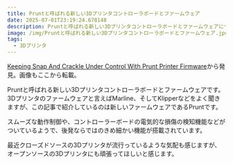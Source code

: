 ```yaml
---
title: Pruntと呼ばれる新しい3Dプリンタコントローラボードとファームウェア
date: 2025-07-01T23:19:24.678148
description: Pruntと呼ばれる新しい3Dプリンタコントローラボードとファームウェアについて紹介します
image: /img/Pruntと呼ばれる新しい3Dプリンタコントローラボードとファームウェア.jpg
tags:
  - 3Dプリンタ
---
```

[Keeping Snap And Crackle Under Control With Prunt Printer Firmware](https://hackaday.com/2025/06/18/keeping-snap-and-crackle-under-control-with-prunt-printer-firmware/)から発見。画像もここから転載。

Pruntと呼ばれる新しい3Dプリンタコントローラボードとファームウェアです。
3Dプリンタのファームウェアと言えばMarline、そしてKlipperなどをよく聞きますが、この記事で紹介しているのは新しいファームウェアであるPruntです。

スムーズな動作制御や、コントローラーボードの電気的な損傷の検知機能などがついているようで、後発ならではのきめ細かい機能が搭載されています。

最近クローズドソースの3Dプリンタが流行っているような気配も感じますが、オープンソースの3Dプリンタにも頑張ってほしいと感じます。




